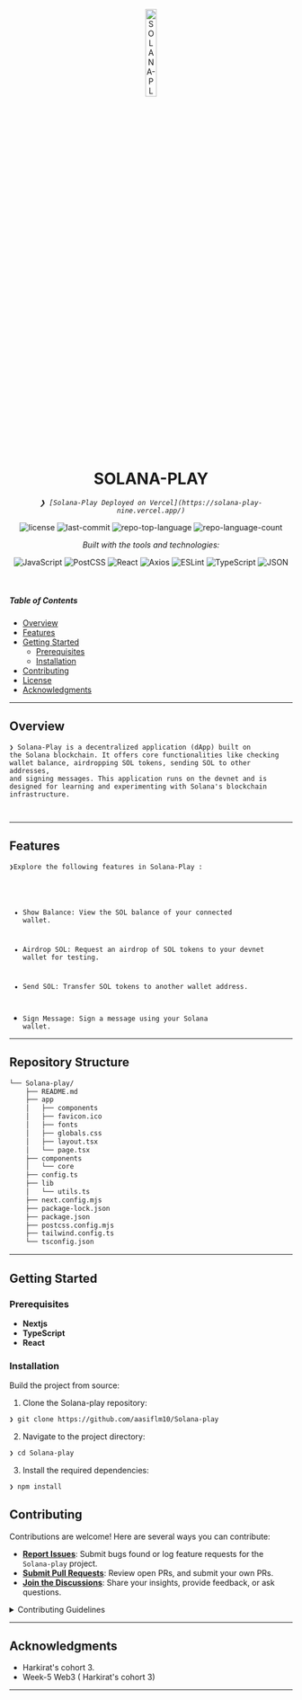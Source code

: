 <p align="center">
  <img src="https://img.icons8.com/?size=512&id=55494&format=png" width="20%" alt="SOLANA-PLAY-logo">
</p>
<p align="center">
    <h1 align="center">SOLANA-PLAY</h1>
</p>
<p align="center">
    <em><code>❯ [Solana-Play Deployed on Vercel](https://solana-play-nine.vercel.app/)</code></em>
</p>
<p align="center">
	<img src="https://img.shields.io/github/license/aasiflm10/Solana-play?style=flat&logo=opensourceinitiative&logoColor=white&color=0080ff" alt="license">
	<img src="https://img.shields.io/github/last-commit/aasiflm10/Solana-play?style=flat&logo=git&logoColor=white&color=0080ff" alt="last-commit">
	<img src="https://img.shields.io/github/languages/top/aasiflm10/Solana-play?style=flat&color=0080ff" alt="repo-top-language">
	<img src="https://img.shields.io/github/languages/count/aasiflm10/Solana-play?style=flat&color=0080ff" alt="repo-language-count">
</p>
<p align="center">
		<em>Built with the tools and technologies:</em>
</p>
<p align="center">
	<img src="https://img.shields.io/badge/JavaScript-F7DF1E.svg?style=flat&logo=JavaScript&logoColor=black" alt="JavaScript">
	<img src="https://img.shields.io/badge/PostCSS-DD3A0A.svg?style=flat&logo=PostCSS&logoColor=white" alt="PostCSS">
	<img src="https://img.shields.io/badge/React-61DAFB.svg?style=flat&logo=React&logoColor=black" alt="React">
	<img src="https://img.shields.io/badge/Axios-5A29E4.svg?style=flat&logo=Axios&logoColor=white" alt="Axios">
	<img src="https://img.shields.io/badge/ESLint-4B32C3.svg?style=flat&logo=ESLint&logoColor=white" alt="ESLint">
	<img src="https://img.shields.io/badge/TypeScript-3178C6.svg?style=flat&logo=TypeScript&logoColor=white" alt="TypeScript">
	<img src="https://img.shields.io/badge/JSON-000000.svg?style=flat&logo=JSON&logoColor=white" alt="JSON">
</p>

<br>

#####  Table of Contents

- [ Overview](#-overview)
- [ Features](#-features)
- [ Getting Started](#-getting-started)
    - [ Prerequisites](#-prerequisites)
    - [ Installation](#-installation)
- [ Contributing](#-contributing)
- [ License](#-license)
- [ Acknowledgments](#-acknowledgments)

---

##  Overview

<code>❯ Solana-Play is a decentralized application (dApp) built on the Solana blockchain. It offers core functionalities like checking wallet balance, airdropping SOL tokens, sending SOL to other addresses, and signing messages. This application runs on the devnet and is designed for learning and experimenting with Solana's blockchain infrastructure.

</code>

---

##  Features

<code>❯Explore the following features in Solana-Play : 

- Show Balance: View the SOL balance of your connected wallet.

- Airdrop SOL: Request an airdrop of SOL tokens to your devnet wallet for testing.

- Send SOL: Transfer SOL tokens to another wallet address.

- Sign Message: Sign a message using your Solana wallet.</code>

---

##  Repository Structure

```sh
└── Solana-play/
    ├── README.md
    ├── app
    │   ├── components
    │   ├── favicon.ico
    │   ├── fonts
    │   ├── globals.css
    │   ├── layout.tsx
    │   └── page.tsx
    ├── components
    │   └── core
    ├── config.ts
    ├── lib
    │   └── utils.ts
    ├── next.config.mjs
    ├── package-lock.json
    ├── package.json
    ├── postcss.config.mjs
    ├── tailwind.config.ts
    └── tsconfig.json
```

---

##  Getting Started

###  Prerequisites

- **Nextjs**
- **TypeScript**
- **React**

###  Installation

Build the project from source:

1. Clone the Solana-play repository:
```sh
❯ git clone https://github.com/aasiflm10/Solana-play
```

2. Navigate to the project directory:
```sh
❯ cd Solana-play
```

3. Install the required dependencies:
```sh
❯ npm install
```



##  Contributing

Contributions are welcome! Here are several ways you can contribute:

- **[Report Issues](https://github.com/aasiflm10/Solana-play/issues)**: Submit bugs found or log feature requests for the `Solana-play` project.
- **[Submit Pull Requests](https://github.com/aasiflm10/Solana-play/blob/main/CONTRIBUTING.md)**: Review open PRs, and submit your own PRs.
- **[Join the Discussions](https://github.com/aasiflm10/Solana-play/discussions)**: Share your insights, provide feedback, or ask questions.

<details closed>
<summary>Contributing Guidelines</summary>

1. **Fork the Repository**: Start by forking the project repository to your github account.
2. **Clone Locally**: Clone the forked repository to your local machine using a git client.
   ```sh
   git clone https://github.com/aasiflm10/Solana-play
   ```
3. **Create a New Branch**: Always work on a new branch, giving it a descriptive name.
   ```sh
   git checkout -b new-feature-x
   ```
4. **Make Your Changes**: Develop and test your changes locally.
5. **Commit Your Changes**: Commit with a clear message describing your updates.
   ```sh
   git commit -m 'Implemented new feature x.'
   ```
6. **Push to github**: Push the changes to your forked repository.
   ```sh
   git push origin new-feature-x
   ```
7. **Submit a Pull Request**: Create a PR against the original project repository. Clearly describe the changes and their motivations.
8. **Review**: Once your PR is reviewed and approved, it will be merged into the main branch. Congratulations on your contribution!
</details>

---


##  Acknowledgments

- Harkirat's cohort 3.
- Week-5 Web3 ( Harkirat's cohort 3)

---
